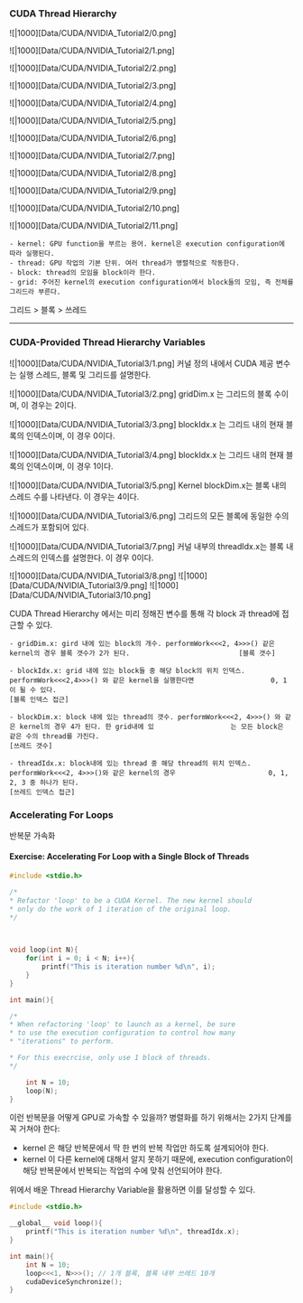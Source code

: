 
### CUDA Thread Hierarchy
![|1000][Data/CUDA/NVIDIA_Tutorial2/0.png]

![|1000][Data/CUDA/NVIDIA_Tutorial2/1.png]

![|1000][Data/CUDA/NVIDIA_Tutorial2/2.png]

![|1000][Data/CUDA/NVIDIA_Tutorial2/3.png]

![|1000][Data/CUDA/NVIDIA_Tutorial2/4.png]

![|1000][Data/CUDA/NVIDIA_Tutorial2/5.png]

![|1000][Data/CUDA/NVIDIA_Tutorial2/6.png]

![|1000][Data/CUDA/NVIDIA_Tutorial2/7.png]

![|1000][Data/CUDA/NVIDIA_Tutorial2/8.png]

![|1000][Data/CUDA/NVIDIA_Tutorial2/9.png]

![|1000][Data/CUDA/NVIDIA_Tutorial2/10.png]

![|1000][Data/CUDA/NVIDIA_Tutorial2/11.png]


	- kernel: GPU function을 부르는 용어. kernel은 execution configuration에 따라 실행된다. 
	- thread: GPU 작업의 기본 단위. 여러 thread가 병렬적으로 작동한다. 
	- block: thread의 모임을 block이라 한다. 
	- grid: 주어진 kernel의 execution configuration에서 block들의 모임, 즉 전체를 그리드라 부른다.

그리드 > 블록 > 쓰레드 


---
### CUDA-Provided Thread Hierarchy Variables


![|1000][Data/CUDA/NVIDIA_Tutorial3/1.png]
	커널 정의 내에서 CUDA 제공 변수는 실행 스레드, 블록 및 그리드를 설명한다.

![|1000][Data/CUDA/NVIDIA_Tutorial3/2.png]
	gridDim.x 는 그리드의 블록 수이며, 이 경우는 2이다.

![|1000][Data/CUDA/NVIDIA_Tutorial3/3.png]
	blockIdx.x 는 그리드 내의 현재 블록의 인덱스이며, 이 경우 0이다.

![|1000][Data/CUDA/NVIDIA_Tutorial3/4.png]
	blockIdx.x 는 그리드 내의 현재 블록의 인덱스이며, 이 경우 1이다.

![|1000][Data/CUDA/NVIDIA_Tutorial3/5.png]
	Kernel blockDim.x는 블록 내의 스레드 수를 나타낸다. 이 경우는 4이다.

![|1000][Data/CUDA/NVIDIA_Tutorial3/6.png]
	그리드의 모든 블록에 동일한 수의 스레드가 포함되어 있다.

![|1000][Data/CUDA/NVIDIA_Tutorial3/7.png]
	커널 내부의  threadIdx.x는 블록 내 스레드의 인덱스를 설명한다. 이 경우 0이다.

![|1000][Data/CUDA/NVIDIA_Tutorial3/8.png]
![|1000][Data/CUDA/NVIDIA_Tutorial3/9.png]
![|1000][Data/CUDA/NVIDIA_Tutorial3/10.png]

CUDA Thread Hierarchy 에서는 미리 정해진 변수를 통해 각 block 과 thread에 접근할 수 있다.

	- gridDim.x: gird 내에 있는 block의 개수. performWork<<<2, 4>>>() 같은 kernel의 경우 블록 갯수가 2가 된다.                           [블록 갯수]
	
	- blockIdx.x: grid 내에 있는 block들 중 해당 block의 위치 인덱스. performWork<<<2,4>>>() 와 같은 kernel을 실행한다면                   0, 1 이 될 수 있다.                                                                                             [블록 인덱스 접근]
	
	- blockDim.x: block 내에 있는 thread의 갯수. performWork<<<2, 4>>>() 와 같은 kernel의 경우 4가 된다. 한 grid내에 있                   는 모든 block은 같은 수의 thread를 가진다.                                                                         [쓰레드 갯수]
	
	- threadIdx.x: block내에 있는 thread 중 해당 thread의 위치 인덱스. performWork<<<2, 4>>>()와 같은 kernel의 경우                       0, 1, 2, 3 중 하나가 된다.                                                                                      [쓰레드 인덱스 접근]




### Accelerating For Loops

반복문 가속화 

#### Exercise: Accelerating For Loop with a Single Block of Threads

``` cpp
#include <stdio.h>

/*
* Refactor 'loop' to be a CUDA Kernel. The new kernel should
* only do the work of 1 iteration of the original loop.
*/

  

void loop(int N){
	for(int i = 0; i < N; i++){
		printf("This is iteration number %d\n", i);
	}
}

int main(){

/*
* When refactoring 'loop' to launch as a kernel, be sure
* to use the execution configuration to control how many
* "iterations" to perform.

* For this execrcise, only use 1 block of threads.
*/

	int N = 10;
	loop(N);
}
```

이런 반복문을 어떻게 GPU로 가속할 수 있을까? 병렬화를 하기 위해서는 2가지 단계를 꼭 거쳐야 한다: 
- kernel 은 해당 반복문에서 딱 한 번의 반복 작업만 하도록 설계되어야 한다. 
- kernel 이 다른 kernel에 대해서 알지 못하기 때문에, execution configuration이 해당 반복문에서 반복되는 작업의 수에 맞춰                        선언되어야 한다. 

위에서 배운 Thread Hierarchy Variable을 활용하면 이를 달성할 수 있다.

``` c++
#include <stdio.h>

__global__ void loop(){
	printf("This is iteration number %d\n", threadIdx.x);
}

int main(){
	int N = 10;
	loop<<<1, N>>>(); // 1개 블록, 블록 내부 쓰레드 10개
	cudaDeviceSynchronize();
}
```

